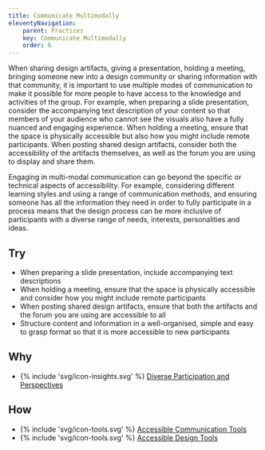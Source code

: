 ```yaml
---
title: Communicate Multimodally
eleventyNavigation:
    parent: Practices
    key: Communicate Multimodally
    order: 6
---
```


When sharing design artifacts, giving a presentation, holding a meeting, bringing someone new into a design community or sharing information with that community, it is important to use multiple modes of communication to make it possible for more people to have access to the knowledge and activities of the group. For example, when preparing a slide presentation, consider the accompanying text description of your content so that members of your audience who cannot see the visuals also have a fully nuanced and engaging experience. When holding a meeting, ensure that the space is physically accessible but also how you might include remote participants. When posting shared design artifacts, consider both the accessibility of the artifacts themselves, as well as the forum you are using to display and share them.

Engaging in multi-modal communication can go beyond the specific or technical aspects of accessibility. For example, considering different learning styles and using a range of communication methods, and ensuring someone has all the information they need in order to fully participate in a process means that the design process can be more inclusive of participants with a diverse range of needs, interests, personalities and ideas.

## Try

* When preparing a slide presentation, include accompanying text descriptions
* When holding a meeting, ensure that the space is physically accessible and consider how you might include remote participants
* When posting shared design artifacts, ensure that both the artifacts and the forum you are using are accessible to all
* Structure content and information in a well-organised, simple and easy to grasp format so that it is more accessible to new participants

## Why

* {% include 'svg/icon-insights.svg' %} [Diverse Participation and Perspectives](/insights/DiverseParticipationAndPerspectives.html)

## How

* {% include 'svg/icon-tools.svg' %} [Accessible Communication Tools](/tools/AccessibleCommunicationTools.html)
* {% include 'svg/icon-tools.svg' %} [Accessible Design Tools](/tools/AccessibleDesignTools.html)
